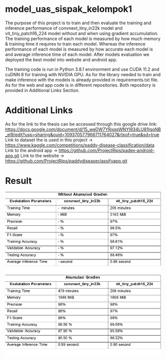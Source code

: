 # model_uas_sispak_kelompok1

The purpose of this project is to train and then evaluate the training and inference performance of convnext_tiny_in22k model and vit_tiny_patch16_224 model without and when using gradient accumulation. The training performance of each model is measured by how much memory & training time it requires to train each model. Whereas the inference performance of each model is measured by how accurate each model is and average inference time of each model. After models evaluation we deployed the best model into website and android app. 

The training code is run in Python 3.8.1 environment and use CUDA 11.2 and cuDNN 8 for training with NVIDIA GPU. As for the library needed to train and make inference with the models is already provided in requirements.txt file. As for the web and app code is in different repositories. Both repository is provided in Additional Links Section. 

# Additional Links
As for the link to the thesis can be accessed through this google drive link: https://docs.google.com/document/d/15_weDW7YRxqqWNYI934LU81IgoNB_el9/edit?usp=sharing&ouid=109370577966711764027&rtpof=true&sd=true
Link to dataset the is used in this project -> https://www.kaggle.com/competitions/paddy-disease-classification/data 
Link to the android app -> https://github.com/ProjectRips/padex-android-app.git
Link to the website -> https://github.com/ProjectRips/paddydiseaseclassifyapp.git


# Result

![Alt text](image-3.png)
![Alt text](image-4.png)
 
 
